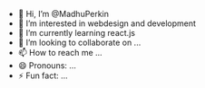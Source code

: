 - 👋 Hi, I’m @MadhuPerkin
- 👀 I’m interested in webdesign and development
- 🌱 I’m currently learning react.js
- 💞️ I’m looking to collaborate on ...
- 📫 How to reach me ...
- 😄 Pronouns: ...
- ⚡ Fun fact: ...

<!---
MadhuPerkin/MadhuPerkin is a ✨ special ✨ repository because its `README.md` (this file) appears on your GitHub profile.
You can click the Preview link to take a look at your changes.
--->
